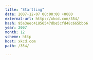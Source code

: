 ```yaml
---
title: "Startling"
date: 2007-12-07 00:00:00 +0000
external-url: http://xkcd.com/354/
hash: 95a3eec41856547dbe5cfd48c665bbb6
year: 2007
month: 12
scheme: http
host: xkcd.com
path: /354/

---
```



